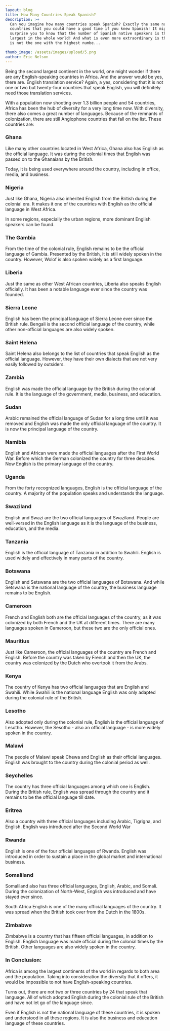 ```yaml
---
layout: blog
title: How Many Countries Speak Spanish?
description: >+
  Can you imagine how many countries speak Spanish? Exactly the same number of
  countries that you could have a good time if you knew Spanish! It might
  surprise you to know that the number of Spanish native speakers is the second
  largest in the whole world! And what is even more extraordinary is that Spain
  is not the one with the highest numbe...

thumb_image: /assets/images/upload/5.png
author: Eric Nelson
---
```

Being the second largest continent in the world, one might wonder if there are any English-speaking countries in Africa. And the answer would be yes, there are. English translation service? Again, a yes, considering that it is not one or two but twenty-four countries that speak English, you will definitely need those translation services.

With a population now shooting over 1.3 billion people and 54 countries, Africa has been the hub of diversity for a very long time now. With diversity, there also comes a great number of languages. Because of the remnants of colonization, there are still Anglophone countries that fall on the list. These countries are:

### Ghana
Like many other countries located in West Africa, Ghana also has English as the official language. It was during the colonial times that English was passed on to the Ghanaians by the British.

Today, it is being used everywhere around the country, including in office, media, and business.

### Nigeria
Just like Ghana, Nigeria also inherited English from the British during the colonial era. It makes it one of the countries with English as the official language in West Africa.

In some regions, especially the urban regions, more dominant English speakers can be found.

### The Gambia
From the time of the colonial rule, English remains to be the official language of Gambia. Presented by the British, it is still widely spoken in the country. However, Wolof is also spoken widely as a first language.

### Liberia
Just the same as other West African countries, Liberia also speaks English officially. It has been a notable language ever since the country was founded.  

### Sierra Leone
English has been the principal language of Sierra Leone ever since the British rule. Bengali is the second official language of the country, while other non-official languages are also widely spoken.

### Saint Helena
Saint Helena also belongs to the list of countries that speak English as the official language. However, they have their own dialects that are not very easily followed by outsiders.

### Zambia
English was made the official language by the British during the colonial rule. It is the language of the government, media, business, and education.

### Sudan
Arabic remained the official language of Sudan for a long time until it was removed and English was made the only official language of the country. It is now the principal language of the country.

### Namibia
English and African were made the official languages after the First World War. Before which the German colonized the country for three decades. Now English is the primary language of the country.

### Uganda
From the forty recognized languages, English is the official language of the country. A majority of the population speaks and understands the language.

### Swaziland
English and Swazi are the two official languages of Swaziland. People are well-versed in the English language as it is the language of the business, education, and the media.

### Tanzania
English is the official language of Tanzania in addition to Swahili. English is used widely and effectively in many parts of the country.

### Botswana
English and Setswana are the two official languages of Botswana. And while Setswana is the national language of the country, the business language remains to be English.

### Cameroon
French and English both are the official languages of the country, as it was colonized by both French and the UK at different times. There are many languages spoken in Cameroon, but these two are the only official ones.

### Mauritius
Just like Cameroon, the official languages of the country are French and English. Before the country was taken by French and then the UK, the country was colonized by the Dutch who overtook it from the Arabs.

### Kenya
The country of Kenya has two official languages that are English and Swahili. While Swahili is the national language English was only adapted during the colonial rule of the British.

### Lesotho
Also adopted only during the colonial rule, English is the official language of Lesotho. However, the Sesotho - also an official language - is more widely spoken in the country.

### Malawi
The people of Malawi speak Chewa and English as their official languages. English was brought to the country during the colonial period as well.

### Seychelles
The country has three official languages among which one is English. During the British rule, English was spread through the country and it remains to be the official language till date.

### Eritrea
Also a country with three official languages including Arabic, Tigrigna, and English. English was introduced after the Second World War

### Rwanda
English is one of the four official languages of Rwanda. English was introduced in order to sustain a place in the global market and international business.

### Somaliland
Somaliland also has three official languages, English, Arabic, and Somali. During the colonization of North-West, English was introduced and have stayed ever since.

South Africa
English is one of the many official languages of the country. It was spread when the British took over from the Dutch in the 1800s.

### Zimbabwe
Zimbabwe is a country that has fifteen official languages, in addition to English. English language was made official during the colonial times by the British. Other languages are also widely spoken in the country.

### In Conclusion:
Africa is among the largest continents of the world in regards to both area and the population. Taking into consideration the diversity that it offers, it would be impossible to not have English-speaking countries.

Turns out, there are not two or three countries by 24 that speak that language. All of which adopted English during the colonial rule of the British and have not let go of the language since.

Even if English is not the national language of these countries, it is spoken and understood in all these regions. It is also the business and education language of these countries.
